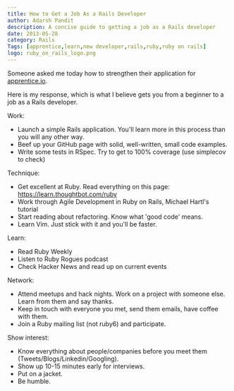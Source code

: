 ```yaml
---
title: How to Get a Job As a Rails Developer
author: Adarsh Pandit
description: A concise guide to getting a job as a Rails developer
date: 2013-05-28
category: Rails
Tags: [apprentice,learn,new developer,rails,ruby,ruby on rails]
logo: ruby_on_rails_logo.png
---
```


Someone asked me today how to strengthen their application for [apprentice.io](http://apprentice.io).

Here is my response, which is what I believe gets you from a beginner to a job as a Rails developer.

Work:

* Launch a simple Rails application. You'll learn more in this process than you will any other way.
* Beef up your GitHub page with solid, well-written, small code examples.
* Write some tests in RSpec. Try to get to 100% coverage (use simplecov to check)

Technique:

* Get excellent at Ruby. Read everything on this page: https://learn.thoughtbot.com/ruby
* Work through Agile Development in Ruby on Rails, Michael Hartl's tutorial
* Start reading about refactoring. Know what 'good code' means.
* Learn Vim. Just stick with it and you'll be faster.

Learn:

* Read Ruby Weekly
* Listen to Ruby Rogues podcast
* Check Hacker News and read up on current events

Network:

* Attend meetups and hack nights. Work on a project with someone else. Learn from them and say thanks.
* Keep in touch with everyone you met, send them emails, have coffee with them.
* Join a Ruby mailing list (not ruby6) and participate.

Show interest:

* Know everything about people/companies before you meet them (Tweets/Blogs/Linkedin/Googling).
* Show up 10-15 minutes early for interviews.
* Put on a jacket.
* Be humble.
